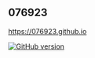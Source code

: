 ## 076923 ##

https://076923.github.io

[![GitHub version](https://badge.fury.io/gh/076923%2F076923.github.io.svg)](https://badge.fury.io/gh/076923%2F076923.github.io)
